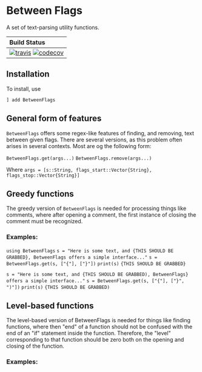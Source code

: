
# Between Flags

A set of text-parsing utility functions.

| **Build Status**                                                           |
|:---------------------------------------------------------------------------|
| [![travis][travis-img]][travis-url] [![codecov][codecov-img]][codecov-url] |

[travis-img]: https://travis-ci.org/charleskawczynski/BetweenFlags.jl.svg?branch=master
[travis-url]: https://travis-ci.org/charleskawczynski/BetweenFlags.jl

[codecov-img]: https://codecov.io/gh/charleskawczynski/BetweenFlags.jl/branch/master/graph/badge.svg
[codecov-url]: https://codecov.io/gh/charleskawczynski/BetweenFlags.jl

## Installation

To install, use

`] add BetweenFlags`

## General form of features

`BetweenFlags` offers some regex-like features of finding,
and removing, text between given flags. There are several
versions, as this problem often arises in several contexts.
Most are og the following form:

`BetweenFlags.get(args...)`
`BetweenFlags.remove(args...)`
<!-- `BetweenFlags.replace(args...)` -->
<!-- `BetweenFlags.prepend(args...)` -->
<!-- `BetweenFlags.append(args...)` -->
Where
`args = [s::String, flags_start::Vector{String}, flags_stop::Vector{String}]`


## Greedy functions
  The greedy version of `BetweenFlags` is needed for processing
  things like comments, where after opening a comment, the first
  instance of closing the comment must be recognized.

###  Examples:

`using BetweenFlags`
`s = "Here is some text, and {THIS SHOULD BE GRABBED}, BetweenFlags offers a simple interface..."`
`s = BetweenFlags.get(s, ["{"], ["}"])`
`print(s)`
`{THIS SHOULD BE GRABBED}`

`s = "Here is some text, and {THIS SHOULD BE GRABBED), BetweenFlags} offers a simple interface..."`
`s = BetweenFlags.get(s, ["{"], ["}", ")"])`
`print(s)`
`{THIS SHOULD BE GRABBED)`


## Level-based functions
  The level-based version of BetweenFlags is needed for things
  like finding functions, where then "end" of a function should
  not be confused with the end of an "if" statement inside the
  function. Therefore, the "level" corresponding to that function
  should be zero both on the opening and closing of the function.

###  Examples:

